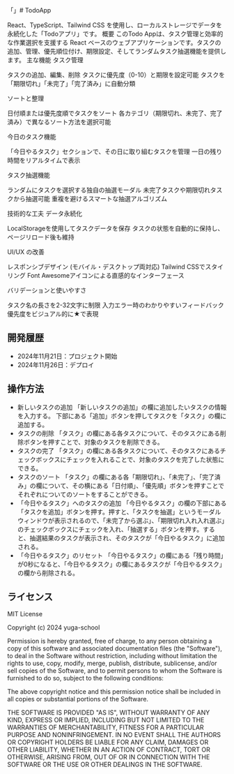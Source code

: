 「」# TodoApp

React、TypeScript、Tailwind CSS を使用し、ローカルストレージでデータを永続化した「Todoアプリ」です。
概要
このTodo Appは、タスク管理と効率的な作業選択を支援する React ベースのウェブアプリケーションです。タスクの追加、管理、優先順位付け、期限設定、そしてランダムタスク抽選機能を提供します。
主な機能
タスク管理

タスクの追加、編集、削除
タスクに優先度（0-10）と期限を設定可能
タスクを「期限切れ」「未完了」「完了済み」に自動分類

ソートと整理

日付順または優先度順でタスクをソート
各カテゴリ（期限切れ、未完了、完了済み）で異なるソート方法を選択可能

今日のタスク機能

「今日やるタスク」セクションで、その日に取り組むタスクを管理
一日の残り時間をリアルタイムで表示

タスク抽選機能

ランダムにタスクを選択する独自の抽選モーダル
未完了タスクや期限切れタスクから抽選可能
重複を避けるスマートな抽選アルゴリズム

技術的な工夫
データ永続化

LocalStorageを使用してタスクデータを保存
タスクの状態を自動的に保持し、ページリロード後も維持

UI/UX の改善

レスポンシブデザイン (モバイル・デスクトップ両対応)
Tailwind CSSでスタイリング
Font Awesomeアイコンによる直感的なインターフェース

バリデーションと使いやすさ

タスク名の長さを2-32文字に制限
入力エラー時のわかりやすいフィードバック
優先度をビジュアル的に★で表現

## 開発履歴

- 2024年11月21日：プロジェクト開始
- 2024年11月26日：デプロイ

## 操作方法

- 新しいタスクの追加
  「新しいタスクの追加」の欄に追加したいタスクの情報を入力する。
  下部にある「追加」ボタンを押してタスクを「タスク」の欄に追加する。
- タスクの削除
  「タスク」の欄にある各タスクについて、そのタスクにある削除ボタンを押すことで、対象のタスクを削除できる。
- タスクの完了
  「タスク」の欄にある各タスクについて、そのタスクにあるチェックボックスにチェックを入れることで、対象のタスクを完了した状態にできる。
- タスクのソート
  「タスク」の欄にある各「期限切れ」、「未完了」、「完了済み」の欄について、その横にある「日付順」、「優先順」ボタンを押すことでそれぞれについてのソートをすることができる。
- 「今日やるタスク」へのタスクの追加
  「今日やるタスク」の欄の下部にある「タスクを追加」ボタンを押す。押すと、「タスクを抽選」というモーダルウィンドウが表示されるので、「未完了から選ぶ」、「期限切れ入れ入れ選ぶ」のチェックボックスにチェックを入れ、「抽選する」ボタンを押す。すると、抽選結果のタスクが表示され、そのタスクが「今日やるタスク」に追加される。
- 「今日やるタスク」のリセット
  「今日やるタスク」の欄にある「残り時間」が0秒になると、「今日やるタスク」の欄にあるタスクが「今日やるタスク」の欄から削除される。

## ライセンス

MIT License

Copyright (c) 2024 yuga-school

Permission is hereby granted, free of charge, to any person obtaining a copy
of this software and associated documentation files (the "Software"), to deal
in the Software without restriction, including without limitation the rights
to use, copy, modify, merge, publish, distribute, sublicense, and/or sell
copies of the Software, and to permit persons to whom the Software is
furnished to do so, subject to the following conditions:

The above copyright notice and this permission notice shall be included in all
copies or substantial portions of the Software.

THE SOFTWARE IS PROVIDED "AS IS", WITHOUT WARRANTY OF ANY KIND, EXPRESS OR
IMPLIED, INCLUDING BUT NOT LIMITED TO THE WARRANTIES OF MERCHANTABILITY,
FITNESS FOR A PARTICULAR PURPOSE AND NONINFRINGEMENT. IN NO EVENT SHALL THE
AUTHORS OR COPYRIGHT HOLDERS BE LIABLE FOR ANY CLAIM, DAMAGES OR OTHER
LIABILITY, WHETHER IN AN ACTION OF CONTRACT, TORT OR OTHERWISE, ARISING FROM,
OUT OF OR IN CONNECTION WITH THE SOFTWARE OR THE USE OR OTHER DEALINGS IN THE
SOFTWARE.
